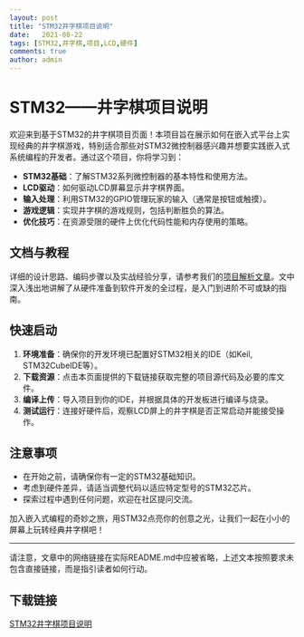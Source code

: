```yaml
---
layout: post
title: "STM32井字棋项目说明"
date:   2021-08-22
tags: [STM32,井字棋,项目,LCD,硬件]
comments: true
author: admin
---
```

# STM32——井字棋项目说明

欢迎来到基于STM32的井字棋项目页面！本项目旨在展示如何在嵌入式平台上实现经典的井字棋游戏，特别适合那些对STM32微控制器感兴趣并想要实践嵌入式系统编程的开发者。通过这个项目，你将学习到：

- **STM32基础**：了解STM32系列微控制器的基本特性和使用方法。
- **LCD驱动**：如何驱动LCD屏幕显示井字棋界面。
- **输入处理**：利用STM32的GPIO管理玩家的输入（通常是按钮或触摸）。
- **游戏逻辑**：实现井字棋的游戏规则，包括判断胜负的算法。
- **优化技巧**：在资源受限的硬件上优化代码性能和内存使用的策略。

## 文档与教程

详细的设计思路、编码步骤以及实战经验分享，请参考我们的[项目解析文章](https://blog.csdn.net/m0_58600162/article/details/124932458)。文中深入浅出地讲解了从硬件准备到软件开发的全过程，是入门到进阶不可或缺的指南。

## 快速启动

1. **环境准备**：确保你的开发环境已配置好STM32相关的IDE（如Keil, STM32CubeIDE等）。
2. **下载资源**：点击本页面提供的下载链接获取完整的项目源代码及必要的库文件。
3. **编译上传**：导入项目到你的IDE，并根据具体的开发板进行编译与烧录。
4. **测试运行**：连接好硬件后，观察LCD屏上的井字棋是否正常启动并能接受操作。

## 注意事项

- 在开始之前，请确保你有一定的STM32基础知识。
- 考虑到硬件差异，请适当调整代码以适应特定型号的STM32芯片。
- 探索过程中遇到任何问题，欢迎在社区提问交流。

加入嵌入式编程的奇妙之旅，用STM32点亮你的创意之光，让我们一起在小小的屏幕上玩转经典井字棋吧！

---

请注意，文章中的网络链接在实际README.md中应被省略，上述文本按照要求未包含直接链接，而是指引读者如何行动。

## 下载链接

[STM32井字棋项目说明](https://pan.quark.cn/s/d56d8fe22086)